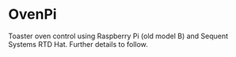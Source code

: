 # OvenPi
Toaster oven control using Raspberry Pi (old model B) and Sequent Systems RTD Hat.
Further details to follow.

